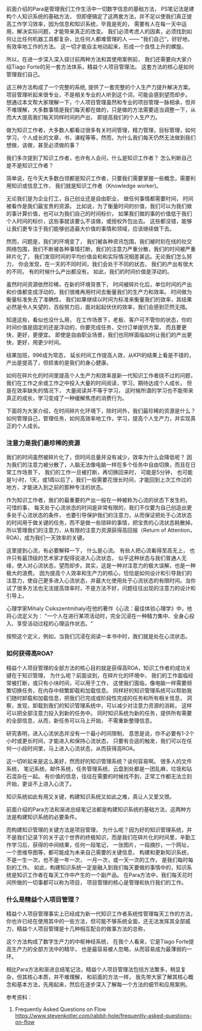 

前面介绍的Para是管理我们工作生活中一切数字信息的基础方法， PS笔记法是建构个人知识系统的基础方法， 但即便搞定了这两套方法，并不足以使我们真正提高工作学习效率，因为信息和知识系统，毕竟是死的， 需要有人在每一天中运用，解决实际问题，才能带来真正的改变。 我们必须考虑人的因素，必须找到如何让比任何机器工具都复杂，比任何人都难管理的人 —— ”我们自己“，好好地，有效率地工作的方法。 这一切才能自主地动起来，形成一个良性上升的螺旋。 

所以，在进一步深入深入探讨前两种方法和其使用案例前， 我们还需要向大家介绍Tiago Forte的另一套方法体系，精益个人项目管理法。 这套方法的核心是如何管理我们自己。 

这三种方法构成了一个完整的系统, 提供了一套完整的个人生产力提升解决方案。 项目管理听起来很专业，不是相关专业的人听到这个词，可能会感到望而却步。 想通过本文帮大家理解一下，个人项目管理虽然和专业的项目管理一脉相承，但并不难理解，大多数事情是我们每天都在做的，只是做的方法需要适当调整一下，从而大大提高我们每天同样时间的产出， 即提高我们的个人生产力。 

做为知识工作者，大多数人都看过很多有关时间管理，精力管理，目标管理，如何学习，个人成长的文章，书，课程等等，然而，为什么我们每天仍然无法做到我们想做，该做，甚至必须做的事？

我们多次提到了知识工作者，也许有人会问，什么是知识工作者？ 怎么判断自己是不是知识工作者？  

简单说，在今天大多数白领都是知识工作者，只要我们需要掌握一些概念，需要利用知识或信息工作， 我们就是知识工作者（Knowledge worker)。

无论我们是为企业打工，自己创业还是自由职业， 做任何事情都需要时间， 时间被看作是我们最宝贵的资源。 比如说，为了衡量时间的价值，我们可以为我们做的事计算价值，也可以为我们自己的时间标价， 如果我们做的事的价值低于我们个人时间的标价，这些事就该要么不该做，或授权外包出去。 这些都没错，能够让我们更专注于我们能够创造最大价值的事情和领域，应该继续做下去。

然而，问题是，我们的环境变了， 我们被各种资讯包围，我们被时刻在线的社交网络包围，我们不断被各种事情打断，我们的注意力严重分散，我们的时间被严重碎片化了， 我们发现时间的平均价值会和和实际情况相差甚远。无论我们怎么努力， 你会发现，在一天的不同时间，我们会处于不同的状态， 我们的产出有很大的不同， 有的时候什么产出都没有。 如此，我们的时间价值是浮动的。 

虽然时间资源依然珍稀，在新的环境背景下， 时间被碎片化后，单位时间的产出和价值都变成浮动的，我们很难再用时间去衡量我们的生产力和效率。 时间做为衡量标准失去了准确性， 我们如果继续以时间为标准来衡量我们的效率，其结果必然是令人失望的，百般努力后，面对起起伏伏的效率，我们会感到茫然无措。

知道这些，看似也没什么用， 在工作场景下，老板、客户可不管你的状态，你的时间价值是固定的还是浮动的，你要完成任务，交付订单提供方案， 而且要更快，更好，更便宜。 即使是自由职业场景，我们也同样面临如何让我们的产出更快，更好，用更少时间。   

结果加班，996成为常态， 延长时间工作提高人效，从KPI的结果上看是不错的，产出是提高了，但损害的是我们的身心健康。

如何在碎片化的时间里提高个人生产力和效率是新一代知识工作者绕不过的问题， 我们在工作之余或工作之中投入大量的时间阅读，学习，期待达成个人成长， 但是在效率缺失的情况下， 大量阅读并不等于学习， 这时候所谓的学习也不能带来真正的成长，学习变成了一种缓解焦虑的消费行为。

下面将为大家介绍，在时间碎片化环境下，除时间外，我们最珍稀的资源是什么？ 如何管理自己，管理任务，如何高效率地工作，学习，提高个人生产力，并实现真正的个人成长。

### 注意力是我们最珍稀的资源

我们的时间虽然被碎片化了，但时间总量并没有减少，效率为什么会降低呢？ 因为我们的注意力被分散了，人脑无法像电脑一样在多个任务中自由切换，而且在日常工作场景下， 我们的工作一旦被打断，再切换回来时， 可能是5分钟， 也可能是1小时，1天，或1周以后了，我们一般需要花很长时间，才能回到上次工作过的地方，才能进入到之前的那种专注的状态。 

作为知识工作者，我们的最重要的产出一般在一种被称为心流的状态下发生的， 可惜的事， 每天处于心流状态的时间是非常有限的，我们不仅要为自己创造出更多处于心流状态的条件， 也要引导保护我们的注意力，从而保证把处于心流状态的时间用于做关键的任务，而不是做一些琐碎的事情，把宝贵的心流状态耗散掉。 所以管理我们的注意力，从有限的注意力资源获得高回报（Return of Attention， ROA)，成为我们一天效率的关键。

这里提到心流，有必要解释一下， 什么是心流。 有些人把心流看得至高无上， 也许只有最顶级的艺术家才配得说进入心流状态， 似乎这种状态与我们普通人无缘，使人对心流状态，望而却步。其实，这是一种对注意力的极大误解，也是一种极大的浪费。 因为提高个人效率和生产力的核心，恰恰是如何设计和引导我们的注意力，使自己更多进入心流状态，并最大化使用处于心流状态的有限时间。当你试了很多方法也无法提高效率时，不是方法不好，问题往往出现的注意力的设计和引导上。 

心理学家Mihaly Csikszentmihalyi在他的著作《心流：最佳体验心理学》中，他将心流定义为： "一个人在进行某项活动时，完全沉浸在一种精力集中、全身心投入、享受活动过程的心理运作状态。"

按照这个定义，例如，当我们沉浸在阅读一本书中时，我们就是处在心流状态。 

### 如何获得高ROA?

精益个人项目管理的全部方法的核心目的就是获得高ROA，知识工作者的成功关键在于知识管理， 为什么呢？前面谈到，在碎片化的环境中， 我们的工作面临经常被打断，或只有小块时间，可以用于工作， 这使我们面临，像电脑一样需要频繁切换任务，在内存中频繁卸载和加载信息。 同样好的知识管理系统可以帮助我们随时卸载和加载信息，把我们已完成或阶段性完成的任务和所有相关信息， 洞察，发现，卸载到我们的知识管理系统中，可以减少对注意力资源的消耗，  这样可以把全部注意力投入到新的任务中。 同时知识系统为新的任务，提供所有需要的全部信息，从而，新任务可以马上开始， 不需重新整理信息。 

研究表明，进入心流状态并没有一个最小时间限制， 意思是说，你不必要有1-2个小时或更长时间，才能进入和保持心流状态， 只要有合适的触发，我们可以在任何一小段时间里，马上进入心流状态，从而获得高ROA。 

这一切听起来是这么美好，然而好的知识管理系统？谈何容易啊。 很多人的文件系统， 笔记系统，邮件系统，任务管理系统，云盘到处都是一团乱麻，垃圾和钻石混杂在一起。 有价值的信息，往往在需要的时候找不到，正常工作都无法立刻开始，更谈不上进入心流了。 

知识系统如此有用又关键，构建知识系统又如此之难，真让人又爱又恨。 

前面介绍的Para方法和渐进总结笔记法都是构建知识系统的基础方法，这两种方法是构建知识系统的必要条件。

而构建知识管理的关键方法是项目管理， 为什么呢？因为好的知识管理系统，并不是我们记录下的关于这个世界的终极知识，而是我们在碎片化的时间里，辛勤工作学习后，获得的中间结果，任何一段笔记， 一张图片，一段摘抄，一个网址，一个思维导图等，都可能成为未来自己需要的关键信息， 构建和更新知识系统，不是一生一次，也不是一年一次， 一月一次，或一天一次的工作， 是我们每时每刻的工作。 如此，构建知识系统一定是融入到我们每天要做的事情中的，知识系统是知识工作者在每天工作中产生的一个副产品。 在Para方法中，我们每天花时间所做的一切事都可以称为项目， 项目管理的核心是管理和执行我们的工作。

### 什么是精益个人项目管理？

精益个人项目管理事实上已经成为新一代知识工作者系统性管理每天工作的方法，你也许已经在使用其中的一些方法，但可能不够系统全面，还无法发挥其全部威力，精益个人项目管理是十几种相互配合的做事方法的总称，

 这个方法构成了数字生产力的中枢神经系统， 在我个人看来，它是Tiago Forte提高生产力的全部方法中的精华， 也是最容易被人忽略，从而容易成为最薄弱的一环。

相比Para方法和渐进总结笔记法，精益个人项目管理法包括方法繁多，稍显复杂，但其核心本质，并不难理解， 和前面的方法一样， 我先带大家了解其核心概念和基本方法，先用起来，然后在逐步深入了解每一个方法的细节和应用案例。

<!--今天根据反馈，对知识工作者和心流做了一个简单说明，新增加的内容不多-->

<!--个人项目管理要做的第一件事是通过归类，合并， 拆分我们每天要做的事情，生成一个项目清单， 这个清单应该首先能够覆盖我们工作生活学习实际花时间做的所有事。--> 

 <!--其次，每一个项目需要有明确的目标，有起始和结束的时间限制，结束后，要有一个可以衡量的结果。--> 

<!--第三，每个项目要尽可能小，能够在短时间内产出结果，能够快速验证，分享-->

<!--第四，-->

  <!--下面将向大家介绍精益个人项目管理的一系列方法。-->

参考资料：

1. Frequently Asked Questions on Flow
   https://www.stevenkotler.com/rabbit-hole/frequently-asked-questions-on-flow


